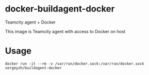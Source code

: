 docker-buildagent-docker
========================

Teamcity agent + Docker

This image is Teamcity agent with access to Docker on host

Usage
=====

```
docker run -it --rm -v /var/run/docker.sock:/var/run/docker.sock sergeyzh/buildagent-docker
```